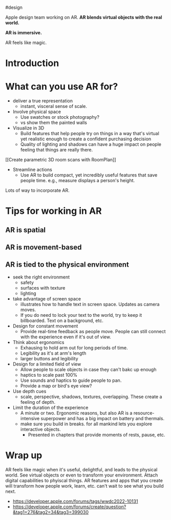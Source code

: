 #design 

Apple design team working on AR.
**AR blends virtual objects with the real world.**

**AR is immersive.**

AR feels like magic.

# Introduction

# What can you use AR for?
* deliver a true representation
	* instant, visceral sense of scale.
* Involve physical space
	* Use swatches or stock photography?
	* vs show them the painted walls
* Visualize in 3D
	* Build features that help people try on things in a way that's virtual yet realistic enough to create a confident purchasing decision
	* Quality of lighting and shadows can have a huge impact on people feeling that things are really there.

[[Create parametric 3D room scans with RoomPlan]]

* Streamline actions
	* Use AR to build compact, yet incredibly useful features that save people time.  e.g., measure displays a person's height.

Lots of way to incorporate AR.  
# Tips for working in AR
## AR is spatial
## AR is movement-based
## AR is tied to the physical environment

* seek the right environment
	* safety
	* surfaces with texture
	* lighting
* take advantage of screen space
	* illustrates how to handle text in screen space.  Updates as camera moves.
	* If you do need to lock your text to the world, try to keep it billboarded.  Text on a background, etc.
* Design for constant movement
	* Provide real-time feedback as people move.  People can still connect with the experience even if it's out of view.
* Think about ergonomics
	* Exhausing to hold arm out for long periods of time.
	* Legibility as it's at arm's length
	* larger buttons and legibility
* Design for a limited field of view
	* Allow people to scale objects in case they can't bakc up enough
	* haptics to scale past 100%
	* Use sounds and haptics to guide people to pan.  
	* Provide a map or bird's eye view?
* Use depth cues
	* scale, perspective, shadows, textures, overlapping.  These create a feeling of depth.
* Limit the duration of the experience
	* A minute or two.  Ergonomic reasons, but also AR is a resource-intensive superpower and has a big impact on battery and thermals.
	* make sure you build in breaks.  for all mankind lets you explore interactive objects.
		* Presented in chapters that provide moments of rests, pause, etc.

# Wrap up
AR feels like magic when it's useful, delightful, and leads to the physical world.  See virtual objects or even to transform your environment.  Attach digital capabilities to phyiscal things.  AR features and apps that you create will transform how people work, learn, etc.  can't wait to see what you build next.


* https://developer.apple.com/forums/tags/wwdc2022-10131
* https://developer.apple.com/forums/create/question?&tag1=276&tag2=34&tag3=399030

